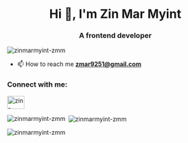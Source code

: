 <h1 align="center">Hi 👋, I'm Zin Mar Myint</h1>
<h3 align="center">A frontend developer</h3>

<p align="left"> <img src="https://komarev.com/ghpvc/?username=zinmarmyint-zmm&label=Profile%20views&color=0e75b6&style=flat" alt="zinmarmyint-zmm" /> </p>

- 📫 How to reach me **zmar9251@gmail.com**

<h3 align="left">Connect with me:</h3>
<p align="left">
<a href="https://linkedin.com/in/zin-mar-myint" target="blank"><img align="center" src="https://raw.githubusercontent.com/rahuldkjain/github-profile-readme-generator/master/src/images/icons/Social/linked-in-alt.svg" alt="zin-mar-myint" height="30" width="40" /></a>
</p>

<p><img align="left" src="https://github-readme-stats.vercel.app/api/top-langs?username=zinmarmyint-zmm&show_icons=true&locale=en&layout=compact" alt="zinmarmyint-zmm" /></p>

<p>&nbsp;<img align="center" src="https://github-readme-stats.vercel.app/api?username=zinmarmyint-zmm&show_icons=true&locale=en" alt="zinmarmyint-zmm" /></p>

<p><img align="center" src="https://github-readme-streak-stats.herokuapp.com/?user=zinmarmyint-zmm&" alt="zinmarmyint-zmm" /></p>
